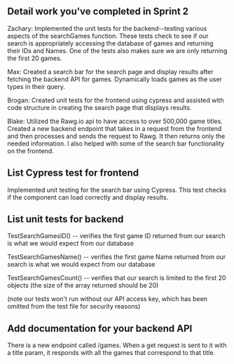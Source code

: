 ## Detail work you've completed in Sprint 2

Zachary:
Implemented the unit tests for the backend--testing various aspects of the searchGames function. These tests
check to see if our search is appropriately accessing the database of games and returning their IDs and Names.
One of the tests also makes sure we are only returning the first 20 games.

Max:
Created a search bar for the search page and display results after fetching the backend API for games. 
Dynamically loads games as the user types in their query.

Brogan:
Created unit tests for the frontend using cypress and assisted with code structure in creating the search page
that displays results.

Blake: 
Utilized the Rawg.io api to have access to over 500,000 game titles. Created a new backend endpoint that takes in a request from the frontend
and then processes and sends the request to Rawg. It then returns only the needed information. I also helped with some of the search bar functionality
on the frontend.

## List Cypress test for frontend

Implemented unit testing for the search bar using Cypress. This test checks if the component can load correctly and display results.

## List unit tests for backend

TestSearchGamesID() -- verifies the first game ID returned from our search is what we would expect from our database

TestSearchGamesName() -- verifies the first game Name returned from our search is what we would expect from our database

TestSearchGamesCount() -- verifies that our search is limited to the first 20 objects (the size of the array returned should be 20)

(note our tests won't run without our API access key, which has been omitted from the test file for security reasons)

## Add documentation for your backend API 

There is a new endpoint called /games. When a get request is sent to it with a title param, it responds with all the games that correspond to that title.
